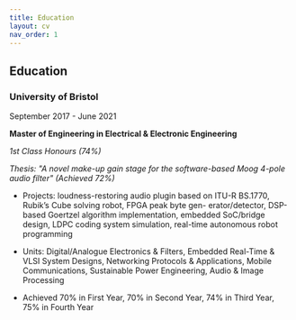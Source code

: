 ```yaml
---
title: Education
layout: cv
nav_order: 1
---
```


## Education

### University of Bristol

September 2017 - June 2021

**Master of Engineering in Electrical & Electronic Engineering**

*1st Class Honours (74%)*

*Thesis: "A novel make-up gain stage for the software-based Moog 4-pole audio filter" (Achieved 72%)*

- Projects: loudness-restoring audio plugin based on ITU-R BS.1770, Rubik’s Cube solving robot, FPGA peak byte gen-
erator/detector, DSP-based Goertzel algorithm implementation, embedded SoC/bridge design, LDPC coding system
simulation, real-time autonomous robot programming

- Units: Digital/Analogue Electronics & Filters, Embedded Real-Time & VLSI System Designs, Networking Protocols &
Applications, Mobile Communications, Sustainable Power Engineering, Audio & Image Processing

- Achieved 70% in First Year, 70% in Second Year, 74% in Third Year, 75% in Fourth Year
